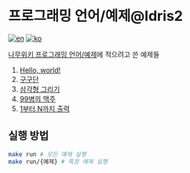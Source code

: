 # 프로그래밍 언어/예제@Idris2

[![en][icon-en]][en] [![ko][icon-ko]][ko]

[en]: ./README.md
[icon-en]: https://img.shields.io/badge/lang-en-red?style=flat-square
[ko]: ./README.ko.md
[icon-ko]: https://img.shields.io/badge/lang-ko-orange?style=flat-square

[나무위키 프로그래밍 언어/예제][namu]에 적으려고 쓴 예제들

1. [Hello, world!](./Hello.idr)
2. [구구단](./Times.idr)
3. [삼각형 그리기](./Triangle.idr)
4. [99병의 맥주](./Beer.idr)
5. [1부터 N까지 출력](./N.idr)

[namu]: https://namu.wiki/w/프로그래밍%20언어/예제

## 실행 방법

```sh
make run # 모든 예제 실행
make run/{예제} # 특정 예제 실행
```
